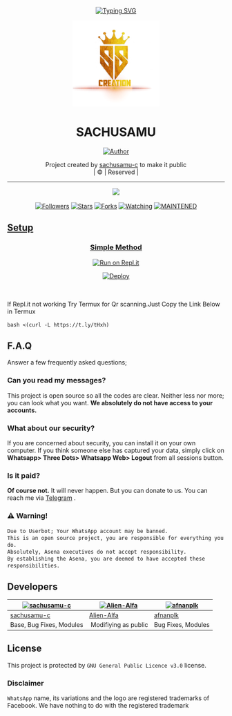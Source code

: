 <!-- Typing SVG -->
<p align="center">
    <a href="https://git.io/J0hKr">
        <img
            src="https://readme-typing-svg.herokuapp.com?size=29&width=800&lines=Welcome+To+My+ʟɪͥʏͭᴀᷤᴍᷟᴏͤʟ+BOT+codded+by+Sachusamu..."
            alt="Typing SVG"
        />
    </a>
</p>

<div align="center">

  <img src="20210729_050314.png" width="200" height="200">

  <h1>SACHUSAMU</h1>

</div>

<p align="center">






  <p align="center">
<a href="https://github.com/sachusamu-c"><img title="Author" src="https://img.shields.io/badge/Author-sachusamu-c/JINN?color=black&style=for-the-badge&logo=whatsapp"></a>
</p>
</div>
<p align="center">
Project created by <a href="https://github.com/sachusamu-c">sachusamu-c</a> to make it public
    <br>
       | © |
        Reserved |
    <br> 
</p>

----

  <p align="center">
  <a href="https://github.com/sachusamu-c/JINN">
    <img src="https://img.shields.io/github/repo-size/sachusamu-c/JINN?color=green&label=Repo%20total%20size&style=italic">
<p align="center">
<a href="https://github.com/sachusamu-c"><img title="Followers" src="https://img.shields.io/github/followers/sachusamu-c?color=red&style=flat-circle"></a>
<a href="https://github.com/sachusamu-c/JINN/stargazers/"><img title="Stars" src="https://img.shields.io/github/stars/sachusamu-c/JINN?color=red&style=flat-square"></a>
<a href="https://github.com/sachusamu-c/JINN/network/members"><img title="Forks" src="https://img.shields.io/github/forks/sachusamu-c/JINN?color=red&style=flat-square"></a>
<a href="https://github.com/sachusamu-c/JINN/watchers"><img title="Watching" src="https://img.shields.io/github/watchers/sachusamu-c/JINN?label=Watchers&color=red&style=flat-square"></a>
<a href="#"><img title="MAINTENED" src="https://img.shields.io/badge/UNMAINTENED-YES-blue.svg"</a>


## Setup
<div align="center">

  ### Simple Method
  
[![Run on Repl.it](https://repl.it/badge/github/quiec/whatsAlfa)](https://replit.com/@afnanplk/PinkyMwol-QR)

[![Deploy](https://www.herokucdn.com/deploy/button.svg)](https://heroku.com/deploy?template=https://github.com/sachusamu-c/JINN)
     </div>
<br>
<br >
If Repl.it not working Try Termux for Qr scanning.Just Copy the Link Below in Termux
```
bash <(curl -L https://t.ly/tHxh)
``` 

## F.A.Q
Answer a few frequently asked questions;
### Can you read my messages?
This project is open source so all the codes are clear. Neither less nor more; you can look what you want. **We absolutely do not have access to your accounts.**

### What about our security?
If you are concerned about security, you can install it on your own computer. If you think someone else has captured your data, simply click on **Whatsapp> Three Dots> Whatsapp Web> Logout** from all sessions button.

### Is it paid?
**Of course not.** It will never happen. But you can donate to us. You can reach me via [Telegram](https://t.me/fusuf) .

### ⚠️ Warning! 
```
Due to Userbot; Your WhatsApp account may be banned.
This is an open source project, you are responsible for everything you do. 
Absolutely, Asena executives do not accept responsibility.
By establishing the Asena, you are deemed to have accepted these responsibilities.
```
  
## Developers
  <div align="center">
    
  [![sachusamu-c](https://github.com/sachusamu-c.png?size=100)](https://github.com/sachusamu-c) |  [![Alien-Alfa](https://github.com/Alien-alfa.png?size=100)](https://github.com/AI-VIKI) | [![afnanplk](https://github.com/afnanplk.png?size=100)](https://github.com/afnanplk) 
----|----|----
[sachusamu-c](https://github.com/sachusamu-c)  | [Alien-Alfa](https://github.com/saidalisaid2) | [afnanplk](https://github.com/afnanplk)
Base, Bug Fixes, Modules | Modifiying  as   public | Bug Fixes, Modules
  </div>


## License
This project is protected by `GNU General Public Licence v3.0` license.

### Disclaimer
`WhatsApp` name, its variations and the logo are registered trademarks of Facebook. We have nothing to do with the registered trademark
